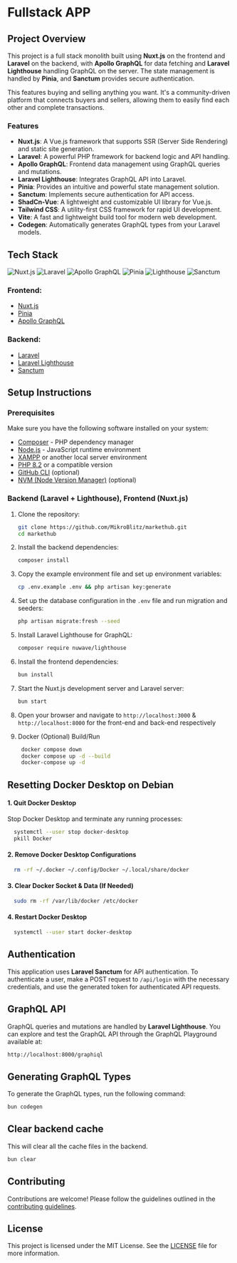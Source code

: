# Fullstack APP

## Project Overview
This project is a full stack monolith built using **Nuxt.js** on the frontend and **Laravel** on the backend, with **Apollo GraphQL** for data fetching and **Laravel Lighthouse** handling GraphQL on the server. The state management is handled by **Pinia**, and **Sanctum** provides secure authentication.

This features buying and selling anything you want. It's a community-driven platform that connects buyers and sellers, allowing them to easily find each other and complete transactions.

### Features
- **Nuxt.js**: A Vue.js framework that supports SSR (Server Side Rendering) and static site generation.
- **Laravel**: A powerful PHP framework for backend logic and API handling.
- **Apollo GraphQL**: Frontend data management using GraphQL queries and mutations.
- **Laravel Lighthouse**: Integrates GraphQL API into Laravel.
- **Pinia**: Provides an intuitive and powerful state management solution.
- **Sanctum**: Implements secure authentication for API access.
- **ShadCn-Vue**: A lightweight and customizable UI library for Vue.js.
- **Tailwind CSS**: A utility-first CSS framework for rapid UI development.
- **Vite**: A fast and lightweight build tool for modern web development.
- **Codegen**: Automatically generates GraphQL types from your Laravel models.

## Tech Stack
![Nuxt.js](https://img.shields.io/badge/Nuxt.js-00C58E?style=for-the-badge&logo=nuxt.js&logoColor=white)
![Laravel](https://img.shields.io/badge/Laravel-FF2D20?style=for-the-badge&logo=laravel&logoColor=white)
![Apollo GraphQL](https://img.shields.io/badge/Apollo%20GraphQL-311C87?style=for-the-badge&logo=apollo-graphql&logoColor=white)
![Pinia](https://img.shields.io/badge/Pinia-2C3E50?style=for-the-badge&logo=pinia&logoColor=yellow)
![Lighthouse](https://img.shields.io/badge/Laravel%20Lighthouse-10B981?style=for-the-badge&logo=graphql&logoColor=white)
![Sanctum](https://img.shields.io/badge/Sanctum-3498DB?style=for-the-badge&logo=laravel&logoColor=white)

### Frontend:
- [Nuxt.js](https://nuxtjs.org/)
- [Pinia](https://pinia.vuejs.org/)
- [Apollo GraphQL](https://www.apollographql.com/)

### Backend:
- [Laravel](https://laravel.com/)
- [Laravel Lighthouse](https://lighthouse-php.com/)
- [Sanctum](https://laravel.com/docs/sanctum)

## Setup Instructions

### Prerequisites

Make sure you have the following software installed on your system:
- [Composer](https://getcomposer.org/) - PHP dependency manager
- [Node.js](https://nodejs.org/) - JavaScript runtime environment
- [XAMPP](https://www.apachefriends.org/index.html) or another local server environment
- [PHP 8.2](https://www.php.net/) or a compatible version
- [GitHub CLI](https://cli.github.com/) (optional)
- [NVM (Node Version Manager)](https://github.com/nvm-sh/nvm) (optional)

### Backend (Laravel + Lighthouse), Frontend (Nuxt.js)

1. Clone the repository:

    ```bash
    git clone https://github.com/MikroBlitz/markethub.git
    cd markethub
    ```

2. Install the backend dependencies:

    ```bash
    composer install
    ```

3. Copy the example environment file and set up environment variables:

    ```bash
    cp .env.example .env && php artisan key:generate
    ```

4. Set up the database configuration in the `.env` file and run migration and seeders:

    ```bash
    php artisan migrate:fresh --seed
    ```

5. Install Laravel Lighthouse for GraphQL:

    ```bash
    composer require nuwave/lighthouse
    ```

6. Install the frontend dependencies:

    ```bash
    bun install
    ```

7. Start the Nuxt.js development server and Laravel server:

    ```bash
    bun start
    ```

8. Open your browser and navigate to `http://localhost:3000` & `http://localhost:8000` for the front-end and back-end respectively

9. Docker (Optional) Build/Run
   ```bash
    docker compose down
    docker compose up -d --build
    docker-compose up -d
    ```

## Resetting Docker Desktop on Debian

#### 1. Quit Docker Desktop
Stop Docker Desktop and terminate any running processes:
```sh
  systemctl --user stop docker-desktop
  pkill Docker
```

#### 2. Remove Docker Desktop Configurations
```sh
  rm -rf ~/.docker ~/.config/Docker ~/.local/share/docker
```

#### 3. Clear Docker Socket & Data (If Needed)
```sh
  sudo rm -rf /var/lib/docker /etc/docker
```

#### 4. Restart Docker Desktop
```sh
  systemctl --user start docker-desktop
```

## Authentication

This application uses **Laravel Sanctum** for API authentication. To authenticate a user, make a POST request to `/api/login` with the necessary credentials, and use the generated token for authenticated API requests.

## GraphQL API

GraphQL queries and mutations are handled by **Laravel Lighthouse**. You can explore and test the GraphQL API through the GraphQL Playground available at:
```bash
http://localhost:8000/graphiql
```

## Generating GraphQL Types

To generate the GraphQL types, run the following command:

```bash
bun codegen
```

## Clear backend cache

This will clear all the cache files in the backend.

```bash
bun clear
```

## Contributing

Contributions are welcome! Please follow the guidelines outlined in the [contributing guidelines](CONTRIBUTING.md).

## License

This project is licensed under the MIT License. See the [LICENSE](LICENSE) file for more information.
